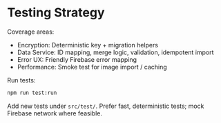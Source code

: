 # Testing Strategy

Coverage areas:

- Encryption: Deterministic key + migration helpers
- Data Service: ID mapping, merge logic, validation, idempotent import
- Error UX: Friendly Firebase error mapping
- Performance: Smoke test for image import / caching

Run tests:

```bash
npm run test:run
```

Add new tests under `src/test/`. Prefer fast, deterministic tests; mock Firebase network where feasible.
